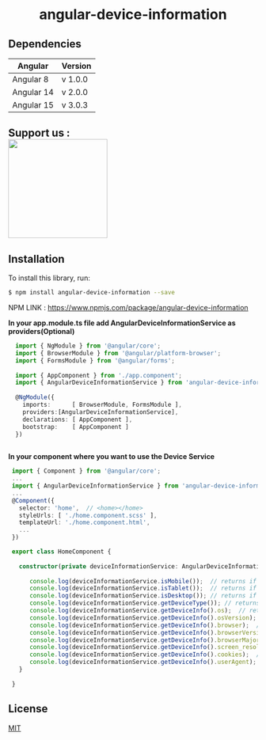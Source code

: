 <head> <meta name="google-site-verification" content="zApSXb8oh9SIBjqaVNlIs_IPT7sTwY4vwk59YS_CshE" /></head> 
  <h1 align="center">angular-device-information</h1>

## Dependencies

| Angular       | Version       |
| ------------- | ------------- |
|  Angular 8    | v 1.0.0      |
|  Angular 14   | v 2.0.0      |
|  Angular 15   | v 3.0.3      |

## Support us : <br> <a href="https://www.paypal.com/donate/?hosted_button_id=6NTWH6ZLKN4RC" target="_blank"><img alt="" border="0" src="https://pics.paypal.com/00/s/MGNhMjc1OWQtYmM4Ni00OWM3LTkyN2ItZTliMWI1ZTM0YWZi/file.PNG" width="200" /></a>



## Installation

To install this library, run:

```bash
$ npm install angular-device-information --save
```
NPM LINK : <a href="https://www.npmjs.com/package/angular-device-information" target="_blank">https://www.npmjs.com/package/angular-device-information</a>

**In your app.module.ts file add AngularDeviceInformationService as providers(Optional)**

```typescript
  import { NgModule } from '@angular/core';
  import { BrowserModule } from '@angular/platform-browser';
  import { FormsModule } from '@angular/forms';
  
  import { AppComponent } from './app.component';
  import { AngularDeviceInformationService } from 'angular-device-information';
  
  @NgModule({
    imports:      [ BrowserModule, FormsModule ],
    providers:[AngularDeviceInformationService],
    declarations: [ AppComponent ],
    bootstrap:    [ AppComponent ]
  })
  

 ````

 **In your component where you want to use the Device Service**
 ```typescript
  import { Component } from '@angular/core';
  ...
  import { AngularDeviceInformationService } from 'angular-device-information';
  ...
  @Component({
    selector: 'home',  // <home></home>
    styleUrls: [ './home.component.scss' ],
    templateUrl: './home.component.html',
    ...
  })

  export class HomeComponent {
  
    constructor(private deviceInformationService: AngularDeviceInformationService) {
  
       console.log(deviceInformationService.isMobile());  // returns if the device is a mobile device (android / iPhone / windows-phone etc)
       console.log(deviceInformationService.isTablet());  // returns if the device is a tablet (tablet iPad etc)
       console.log(deviceInformationService.isDesktop()); // returns if the app is running on a Desktop browser.
       console.log(deviceInformationService.getDeviceType()); // returns if the app is running on a Desktop browser.
       console.log(deviceInformationService.getDeviceInfo().os);  // returns os name like Windows/Andtoid/iOS/Linux/Mac OS X etc
       console.log(deviceInformationService.getDeviceInfo().osVersion);  // returns os version like 10/8.1/7 ...etc
       console.log(deviceInformationService.getDeviceInfo().browser);  // returns browser name like chrome/firefox ...etc
       console.log(deviceInformationService.getDeviceInfo().browserVersion);  // returns browser version as number
       console.log(deviceInformationService.getDeviceInfo().browserMajorVersion);  // returns full browser version as number
       console.log(deviceInformationService.getDeviceInfo().screen_resolution);  // returns screnn size like 1390x860/640x800 ...etc
       console.log(deviceInformationService.getDeviceInfo().cookies);  // returns cookies enabled or no 
       console.log(deviceInformationService.getDeviceInfo().userAgent);  // returns userAgent
    }
    
  }

```

## License

[MIT](https://github.com/becher/angular-device-information/blob/master/LICENSE)



 

